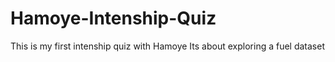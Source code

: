 # Hamoye-Intenship-Quiz
This is my first intenship quiz with Hamoye
Its about exploring a fuel dataset
